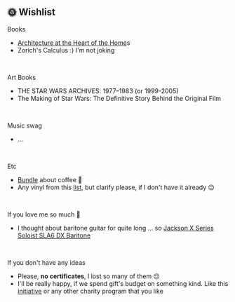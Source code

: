
## 🌞 Wishlist

Books
* [Architecture at the Heart of the Home](https://www.amazon.com/Architecture-at-Heart-Home-anglais/dp/1760761486)s
* Zorich's Calculus :) I'm not joking
<br>

Art Books
* THE STAR WARS ARCHIVES: 1977–1983 (or 1999-2005)
* The Making of Star Wars: The Definitive Story Behind the Original Film
<br>

Music swag 
* ...
<br>

Etc
* [Bundle](https://store.artlebedev.ru/bundles/pro-coffee/) about coffee 🤪 
* Any vinyl from this [list](https://music.yandex.ru/users/yndx.peshkurov/albums), but clarify please, if I don't have it already 😉
<br>

If you love me so much 🤯
* I thought about baritone guitar for quite long ... so [Jackson X Series Soloist SLA6 DX Baritone](https://www.gear4music.com/Guitar-and-Bass/Jackson-X-Series-Soloist-SLA6-DX-Baritone-Satin-Black/4N82?_gl=1*1e4ea6j*_ga*MjAzMjE1NzA1Ny4xNjYzMDIzMzMw*_up*MQ..)

<br>

If you don't have any ideas
* Please, **no certificates**, I lost so many of them 😔
* I'll be really happy, if we spend gift's budget on something kind. Like this [initiative](https://help.yandex.ru/taxi#donate) or any other charity program that you like
